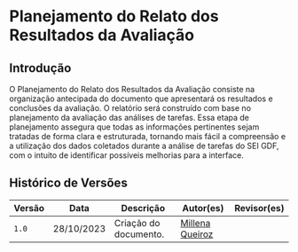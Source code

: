 # Planejamento do Relato dos Resultados da Avaliação

## Introdução

O Planejamento do Relato dos Resultados da Avaliação consiste na organização antecipada do documento que apresentará os resultados e conclusões da avaliação. O relatório será construído com base no planejamento da avaliação das análises de tarefas. Essa etapa de planejamento assegura que todas as informações pertinentes sejam tratadas de forma clara e estruturada, tornando mais fácil a compreensão e a utilização dos dados coletados durante a análise de tarefas do SEI GDF, com o intuito de identificar possíveis melhorias para a interface.

## Histórico de Versões

| Versão | Data       | Descrição                                       | Autor(es)                                     | Revisor(es)                                    |
| ------ | ---------- | ----------------------------------------------- | --------------------------------------------- | ---------------------------------------------- |
| `1.0`  | 28/10/2023 | Criação do documento. | [Millena Queiroz](https://github.com/millenaqueiroz) |  |